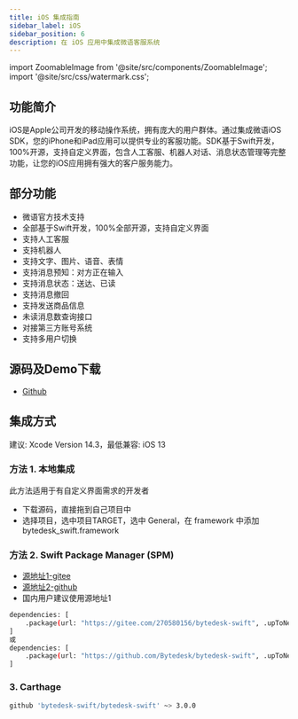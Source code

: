 ```yaml
---
title: iOS 集成指南
sidebar_label: iOS
sidebar_position: 6
description: 在 iOS 应用中集成微语客服系统
---
```


import ZoomableImage from '@site/src/components/ZoomableImage';
import '@site/src/css/watermark.css';

## 功能简介

iOS是Apple公司开发的移动操作系统，拥有庞大的用户群体。通过集成微语iOS SDK，您的iPhone和iPad应用可以提供专业的客服功能。SDK基于Swift开发，100%开源，支持自定义界面，包含人工客服、机器人对话、消息状态管理等完整功能，让您的iOS应用拥有强大的客户服务能力。

## 部分功能

- 微语官方技术支持
- 全部基于Swift开发，100%全部开源，支持自定义界面
- 支持人工客服
- 支持机器人
- 支持文字、图片、语音、表情
- 支持消息预知：对方正在输入
- 支持消息状态：送达、已读
- 支持消息撤回
- 支持发送商品信息
- 未读消息数查询接口
- 对接第三方账号系统
- 支持多用户切换

## 源码及Demo下载

- [Github](https://github.com/Bytedesk/bytedesk-swift)

## 集成方式

建议: Xcode Version 14.3，最低兼容: iOS 13

### 方法 1. 本地集成

此方法适用于有自定义界面需求的开发者

- 下载源码，直接拖到自己项目中
- 选择项目，选中项目TARGET，选中 General，在 framework 中添加 bytedesk_swift.framework

### 方法 2. Swift Package Manager (SPM)

- [源地址1-gitee](https://gitee.com/270580156/bytedesk-swift)
- [源地址2-github](https://github.com/Bytedesk/bytedesk-swift)
- 国内用户建议使用源地址1
  
```bash
dependencies: [
    .package(url: "https://gitee.com/270580156/bytedesk-swift", .upToNextMajor(from: "3.0.0"))
]
或
dependencies: [
    .package(url: "https://github.com/Bytedesk/bytedesk-swift", .upToNextMajor(from: "3.0.0"))
]
```

### 3. Carthage

```bash
github 'bytedesk-swift/bytedesk-swift' ~> 3.0.0
```
